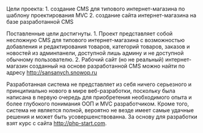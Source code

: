 Цели проекта: 1. создание CMS для типового интернет-магазина по шаблону проектирования MVC
              2. создание сайта интернет-магазина на базе разработанной CMS

Поставленные цели достигнуты. 1. Проект представляет собой несложную CMS для типового интернет-магазина с возможностью добавления
                                  и редактирования товаров, категорий товаров, заказов и новостей из админпанели,
                                  доступной лишь админу и не доступной обычному пользователю.
                              2. Рабочий сайт (но не реальный) интернет-магазин созданный на основе разработанной CMS можно найти
                                  по адресу http://sansanych.snowop.ru
                                  
Разработанная система не представляет из себя ничего серьезного и принципиально нового в мире веб-разработки, поскольку 
была написана в первую очередь для приобретения необходимого опыта и более глубокого понимания ООП и MVC разработчиком. 
Кроме того, система не является полной, вероятно не везде имеет самые удачные решения и может быть усовершенствованна. 
За основу для разработки взят курс с сайта http://php-start.com.

                                  
                                  
